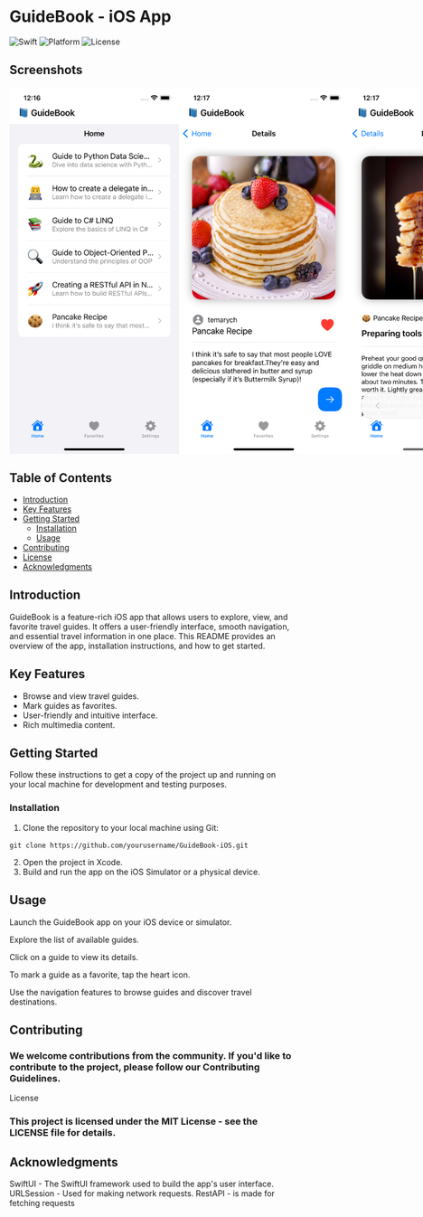 # GuideBook - iOS App

![Swift](https://img.shields.io/badge/Swift-5.5-orange.svg)
![Platform](https://img.shields.io/badge/Platform-iOS-brightgreen.svg)
![License](https://img.shields.io/badge/License-MIT-blue.svg)

## Screenshots

<div style="display: flex; justify-content: space-between;">
    <img src="Screenshots/home.png" width="300"/>
    <img src="Screenshots/details.png" width="300"/>
    <img src="Screenshots/step.png" width="300"/>
</div>



## Table of Contents

- [Introduction](#introduction)
- [Key Features](#key-features)
- [Getting Started](#getting-started)
  - [Installation](#installation)
  - [Usage](#usage)
- [Contributing](#contributing)
- [License](#license)
- [Acknowledgments](#acknowledgments)

## Introduction

GuideBook is a feature-rich iOS app that allows users to explore, view, and favorite travel guides. It offers a user-friendly interface, smooth navigation, and essential travel information in one place. This README provides an overview of the app, installation instructions, and how to get started.

## Key Features

- Browse and view travel guides.
- Mark guides as favorites.
- User-friendly and intuitive interface.
- Rich multimedia content.

## Getting Started

Follow these instructions to get a copy of the project up and running on your local machine for development and testing purposes.

### Installation

1. Clone the repository to your local machine using Git:

```shell
git clone https://github.com/yourusername/GuideBook-iOS.git
```

2. Open the project in Xcode.
3. Build and run the app on the iOS Simulator or a physical device.

## Usage

Launch the GuideBook app on your iOS device or simulator.

Explore the list of available guides.

Click on a guide to view its details.

To mark a guide as a favorite, tap the heart icon.

Use the navigation features to browse guides and discover travel destinations.

## Contributing

### We welcome contributions from the community. If you'd like to contribute to the project, please follow our Contributing Guidelines.
License

### This project is licensed under the MIT License - see the LICENSE file for details.

## Acknowledgments

SwiftUI - The SwiftUI framework used to build the app's user interface.
URLSession - Used for making network requests.
RestAPI - is made for fetching requests
